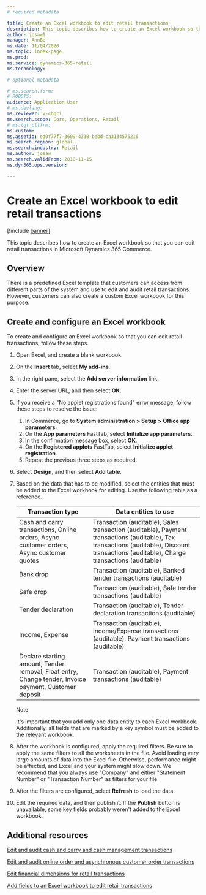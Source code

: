 ```yaml
---
# required metadata

title: Create an Excel workbook to edit retail transactions
description: This topic describes how to create an Excel workbook so that you can edit retail transactions in Microsoft Dynamics 365 Commerce.
author: josaw1
manager: AnnBe
ms.date: 11/04/2020
ms.topic: index-page
ms.prod: 
ms.service: dynamics-365-retail
ms.technology: 

# optional metadata

# ms.search.form: 
# ROBOTS: 
audience: Application User
# ms.devlang: 
ms.reviewer: v-chgri
ms.search.scope: Core, Operations, Retail
# ms.tgt_pltfrm: 
ms.custom: 
ms.assetid: ed0f77f7-3609-4330-bebd-ca3134575216
ms.search.region: global
ms.search.industry: Retail
ms.author: josaw
ms.search.validFrom: 2018-11-15
ms.dyn365.ops.version: 

---
```

# Create an Excel workbook to edit retail transactions

[!include [banner](../includes/banner.md)]

This topic describes how to create an Excel workbook so that you can edit retail transactions in Microsoft Dynamics 365 Commerce.

## Overview

There is a predefined Excel template that customers can access from different parts of the system and use to edit and audit retail transactions. However, customers can also create a custom Excel workbook for this purpose.

## Create and configure an Excel workbook

To create and configure an Excel workbook so that you can edit retail transactions, follow these steps.

1. Open Excel, and create a blank workbook.
1. On the **Insert** tab, select **My add-ins**.
1. In the right pane, select the **Add server information** link.
1. Enter the server URL, and then select **OK**.
1. If you receive a "No applet registrations found" error message, follow these steps to resolve the issue:

    1. In Commerce, go to **System administration \> Setup \> Office app parameters**.
    1. On the **App parameters** FastTab, select **Initialize app parameters**.
    1. In the confirmation message box, select **OK**.
    1. On the **Registered applets** FastTab, select **Initialize applet registration**.
    1. Repeat the previous three steps as required.

1. Select **Design**, and then select **Add table**.
1. Based on the data that has to be modified, select the entities that must be added to the Excel workbook for editing. Use the following table as a reference.

    | Transaction type | Data entities to use |
    |------------------|----------------------|
    | Cash and carry transactions, Online orders, Async customer orders, Async customer quotes | Transaction (auditable), Sales transaction (auditable), Payment transactions (auditable), Tax transactions (auditable), Discount transactions (auditable), Charge transactions (auditable) |
    | Bank drop | Transaction (auditable), Banked tender transactions (auditable) |
    | Safe drop | Transaction (auditable), Safe tender transactions (auditable) |
    | Tender declaration | Transaction (auditable), Tender declaration transactions (auditable) |
    | Income, Expense | Transaction (auditable), Income/Expense transactions (auditable), Payment transactions (auditable) |
    | Declare starting amount, Tender removal, Float entry, Change tender, Invoice payment, Customer deposit | Transaction (auditable), Payment transactions (auditable) |

    > [!NOTE]
    > It's important that you add only one data entity to each Excel workbook. Additionally, all fields that are marked by a key symbol must be added to the relevant workbook.

1. After the workbook is configured, apply the required filters. Be sure to apply the same filters to all the worksheets in the file. Avoid loading very large amounts of data into the Excel file. Otherwise, performance might be affected, and Excel and your system might slow down. We recommend that you always use "Company" and either "Statement Number" or "Transaction Number" as filters for your file.
1. After the filters are configured, select **Refresh** to load the data.
1. Edit the required data, and then publish it. If the **Publish** button is unavailable, some key fields probably weren't added to the Excel workbook.

## Additional resources

[Edit and audit cash and carry and cash management transactions](edit-cash-trans.md)

[Edit and audit online order and asynchronous customer order transactions](edit-order-trans.md)

[Edit financial dimensions for retail transactions](edit-financial-dim.md)

[Add fields to an Excel workbook to edit retail transactions](add-fields-excel.md)
